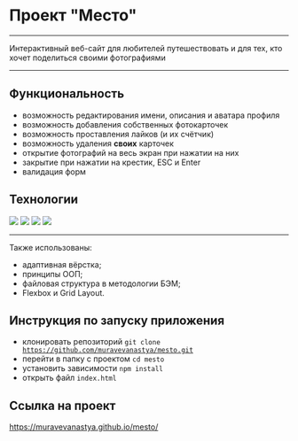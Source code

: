 # Проект "Место"

---

Интерактивный веб-сайт для любителей путешествовать и для тех, кто хочет поделиться своими фотографиями

---

## Функциональность
* возможность редактирования имени, описания и аватара профиля
* возможность добавления собственных фотокарточек
* возможность проставления лайков (и их счётчик)
* возможность удаления __своих__ карточек
* открытие фотографий на весь экран при нажатии на них
* закрытие при нажатии на крестик, ESC и Enter
* валидация форм

## Технологии
<div>
  <img src="https://img.shields.io/badge/HTML5-red?style=for-the-badge&logo=HTML5&logoColor=white"/>
  <img src="https://img.shields.io/badge/CSS3-teal?style=for-the-badge&logo=CSS3&logoColor=white"/>
  <img src="https://img.shields.io/badge/JavaScript-gold?style=for-the-badge&logo=JavaScript&logoColor=white"/>
  <img src="https://img.shields.io/badge/Webpack-blue?style=for-the-badge&logo=Webpack&logoColor=white"/>
</div>

---

Также использованы:
* адаптивная вёрстка;
* принципы ООП;
* файловая структура в методологии БЭМ;
* Flexbox и Grid Layout.

## Инструкция по запуску приложения
* клонировать репозиторий <code>git clone https://github.com/muravevanastya/mesto.git</code>
* перейти в папку с проектом <code>cd mesto</code>
* установить зависимости <code>npm install</code>
* открыть файл <code>index.html</code>

## Ссылка на проект
https://muravevanastya.github.io/mesto/
